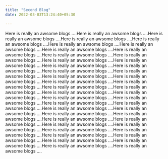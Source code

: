 ```yaml
---
title: "Second Blog"
date: 2022-03-03T13:24:40+05:30

---
```

Here is really an awsome blogs ....Here is really an awsome blogs ....Here is really an awsome blogs ....Here is really an awsome blogs ....Here is really an awsome blogs ....Here is really an awsome blogs ....Here is really an awsome blogs ....Here is really an awsome blogs ....Here is really an awsome blogs ....Here is really an awsome blogs ....Here is really an awsome blogs ....Here is really an awsome blogs ....Here is really an awsome blogs ....Here is really an awsome blogs ....Here is really an awsome blogs ....Here is really an awsome blogs ....Here is really an awsome blogs ....Here is really an awsome blogs ....Here is really an awsome blogs ....Here is really an awsome blogs ....Here is really an awsome blogs ....Here is really an awsome blogs ....Here is really an awsome blogs ....Here is really an awsome blogs ....Here is really an awsome blogs ....Here is really an awsome blogs ....Here is really an awsome blogs ....Here is really an awsome blogs ....Here is really an awsome blogs ....Here is really an awsome blogs ....Here is really an awsome blogs ....Here is really an awsome blogs ....Here is really an awsome blogs ....Here is really an awsome blogs ....Here is really an awsome blogs ....Here is really an awsome blogs ....Here is really an awsome blogs ....Here is really an awsome blogs ....Here is really an awsome blogs ....Here is really an awsome blogs ....Here is really an awsome blogs ....Here is really an awsome blogs ....Here is really an awsome blogs ....Here is really an awsome blogs ....Here is really an awsome blogs ....

